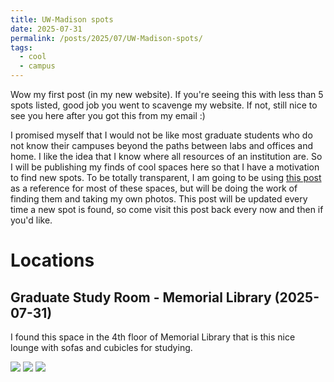 ```yaml
---
title: UW-Madison spots
date: 2025-07-31
permalink: /posts/2025/07/UW-Madison-spots/
tags:
  - cool
  - campus
---
```

Wow my first post (in my new website). If you're seeing this with less than 5 spots listed, good job you went to scavenge my website. If not, still nice to see you here after you got this from my email :)

I promised myself that I would not be like most graduate students who do not know their campuses beyond the paths between labs and offices and home. I like the idea that I know where all resources of an institution are. So I will be publishing my finds of cool spaces here so that I have a motivation to find new spots. To be totally transparent, I am going to be using [this post](https://buckygrades.com/study/) as a reference for most of these spaces, but will be doing the work of finding them and taking my own photos. This post will be updated every time a new spot is found, so come visit this post back every now and then if you'd like.

# Locations

## Graduate Study Room - Memorial Library (2025-07-31)

I found this space in the 4th floor of Memorial Library that is this nice lounge with sofas and cubicles for studying. 

![](IMG_3096.jpeg)
![](IMG_3095.jpeg)
![](IMG_3094.jpeg)

